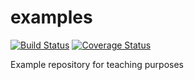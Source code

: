 # examples

[![Build Status](https://travis-ci.org/uca-is2-2017/examples.svg?branch=master)](https://travis-ci.org/uca-is2-2017/examples)
[![Coverage Status](https://coveralls.io/repos/github/uca-is2-2017/examples/badge.svg?branch=master)](https://coveralls.io/github/uca-is2-2017/examples?branch=master)

Example repository for teaching purposes
